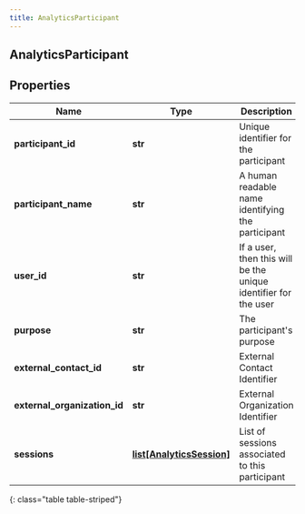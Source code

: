 ```yaml
---
title: AnalyticsParticipant
---
```

## AnalyticsParticipant

## Properties

|Name | Type | Description | Notes|
|------------ | ------------- | ------------- | -------------|
| **participant_id** | **str** | Unique identifier for the participant | [optional] |
| **participant_name** | **str** | A human readable name identifying the participant | [optional] |
| **user_id** | **str** | If a user, then this will be the unique identifier for the user | [optional] |
| **purpose** | **str** | The participant&#39;s purpose | [optional] |
| **external_contact_id** | **str** | External Contact Identifier | [optional] |
| **external_organization_id** | **str** | External Organization Identifier | [optional] |
| **sessions** | [**list[AnalyticsSession]**](AnalyticsSession.html) | List of sessions associated to this participant | [optional] |
{: class="table table-striped"}


